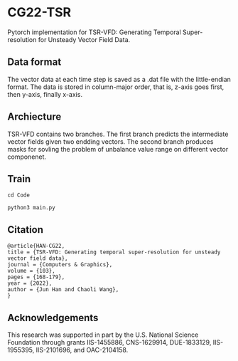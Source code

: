 # CG22-TSR
Pytorch implementation for TSR-VFD: Generating Temporal Super-resolution for Unsteady Vector Field Data.

## Data format

The vector data at each time step is saved as a .dat file with the little-endian format. The data is stored in column-major order, that is, z-axis goes first, then y-axis, finally x-axis.

## Archiecture

TSR-VFD contains two branches. The first branch predicts the intermediate vector fields given two endding vectors. The second branch produces masks for sovling the problem of unbalance value range on different vector componenet.


## Train

```
cd Code 
```

```
python3 main.py 
```

## Citation 
```
@article{HAN-CG22,
title = {TSR-VFD: Generating temporal super-resolution for unsteady vector field data},
journal = {Computers & Graphics},
volume = {103},
pages = {168-179},
year = {2022},
author = {Jun Han and Chaoli Wang},
}
```


## Acknowledgements
This research was supported in part by the U.S. National Science Foundation through grants IIS-1455886, CNS-1629914, DUE-1833129, IIS-1955395, IIS-2101696, and OAC-2104158.
